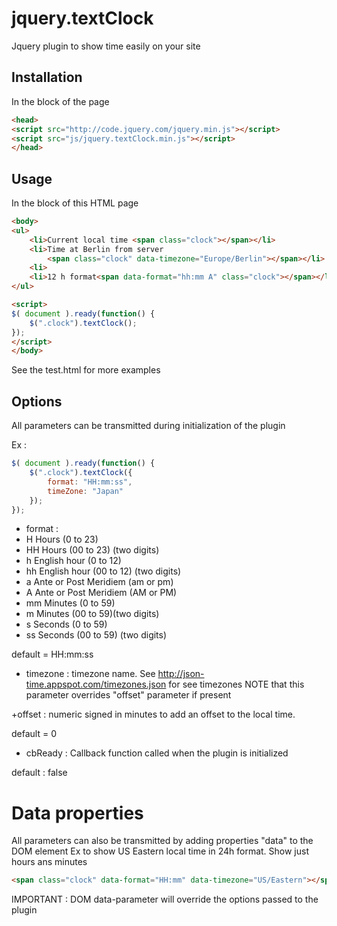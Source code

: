 # jquery.textClock
Jquery plugin to show time easily on your site

## Installation
In the <head> block of the page
```html
<head>
<script src="http://code.jquery.com/jquery.min.js"></script>
<script src="js/jquery.textClock.min.js"></script>
</head>
```

## Usage
In the <body> block of this HTML page

```html
<body>
<ul>
	<li>Current local time <span class="clock"></span></li>
	<li>Time at Berlin from server
		<span class="clock" data-timezone="Europe/Berlin"></span></li>
	<li>
	<li>12 h format<span data-format="hh:mm A" class="clock"></span></li>
</ul>

<script>
$( document ).ready(function() {
	$(".clock").textClock();
});
</script>
</body>
```
See the test.html for more examples

## Options
All parameters can be transmitted during initialization of the plugin

Ex :
```javascript
$( document ).ready(function() {
	$(".clock").textClock({
		format: "HH:mm:ss",
		timeZone: "Japan"
	});
});

```

* format :
* H    Hours (0 to 23)
* HH   Hours (00 to 23) (two digits)
* h    English hour (0 to 12)
* hh   English hour (00 to 12) (two digits)
* a    Ante or Post Meridiem (am or pm)
* A    Ante or Post Meridiem (AM or PM)
* mm   Minutes (0 to 59)
* m    Minutes (00 to 59)(two digits)
* s    Seconds (0 to 59)
* ss   Seconds (00 to 59) (two digits)

default = HH:mm:ss

* timezone :
timezone name. See http://json-time.appspot.com/timezones.json for see timezones
NOTE that this parameter overrides "offset" parameter if present

+offset :
numeric signed in minutes to add an offset to the local time.

default = 0

* cbReady :
Callback function called when the plugin is initialized

default : false

# Data properties
All parameters can also be transmitted by adding properties "data" to the DOM element
Ex to show US Eastern local time in 24h format. Show just hours ans minutes
```html
<span class="clock" data-format="HH:mm" data-timezone="US/Eastern"></span>
```

IMPORTANT :
DOM data-parameter will override the options passed to the plugin
